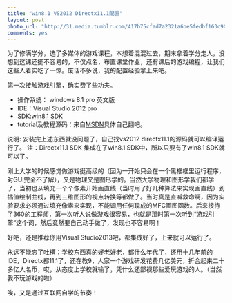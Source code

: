 ```yaml
---
title: "win8.1 VS2012 Directx11.1配置"
layout: post
photo_url: "http://31.media.tumblr.com/417b75cfad7a2321a6be5fedbf163c90/tumblr_n6diqv4n3Q1tyvc86o1_1280.png"
comments: yes
---
```

为了修满学分，选了多媒体的游戏课程，本想着混混过去，期末拿着学分走人，没想到这课还挺不容易的，不仅点名，布置课堂作业，还有课后的游戏编程，让我们这些人着实吃了一惊。废话不多说，我的配置经验拿上来吧。

第一次接触游戏引擎，确实费了些功夫。

- 操作系统： windows 8.1 pro 英文版
- IDE：Visual Studio 2012 pro 
- SDK:[win8.1 SDK](http://www.microsoft.com/click/services/Redirect2.ashx?CR_EAC=300135395)
- tutorial及教程源码：来自[MSDN](http://msdn.microsoft.com)具体自己翻吧。

说明:
安装完上述东西就没问题了，自己找vs2012 directx11.1的源码就可以编译运行了。
注：Directx11.1 SDK 集成在了win8.1 SDK中，所以只要有了win8.1 SDK就可以了。


刚上大学的时候感觉做游戏挺高级的（因为一开始只会在一个黑框框里运行程序，对GUI完全不了解），又是物理又是图形学的。当然大学物理和图形学我们都学了，当初也从填充一个个像素开始画直线（当时用了好几种算法来实现画直线）到插值绘制曲线，再到三维图形的视点转换等都做了。当时真是直喊救命啊，因为实验要求必须通过填充像素来实现，不能调用任何现成的MFC画图函数。后来接待了360的工程师，第一次听人说做游戏很容易，也就是那时第一次听到“游戏引擎”这个词，然后竟然要自己动手做了，发现也不容易啊！

好吧，还是推荐你用Visual Studio2013吧，都集成好了，上来就可以运行了。

永远不能忘了吐槽：学校东西真的好老好老，都什么年代了，还用十几年前的IDE，Directx都11.1了，还在教9，人家一个游戏研发花费几亿美元，折合起来二十多亿人名币，哎，从态度上学校就输了，凭什么还鄙视那些爱玩游戏的人。（当然我不玩游戏的啦）

唉，又是通过互联网自学的节奏！
